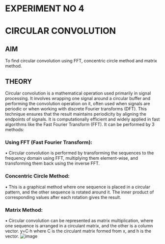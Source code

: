 # EXPERIMENT NO 4
# CIRCULAR CONVOLUTION 
## AIM
To find circular convolution using FFT, concentric circle method and matrix method.
## THEORY
Circular convolution is a mathematical operation used primarily in signal processing. It involves wrapping one signal around a circular buffer and performing the convolution operation on it, often used when signals are periodic or when working with discrete Fourier transforms (DFT). This technique ensures that the result maintains periodicity by aligning the endpoints of signals. It is computationally efficient and widely applied in fast algorithms like the Fast Fourier Transform (FFT). It can be performed by 3 methods:
### Using FFT (Fast Fourier Transform):
•	Circular convolution is performed by transforming the sequences to the frequency domain using FFT, multiplying them element-wise, and transforming them back using the inverse FFT.
                     
### Concentric Circle Method:
•	This is a graphical method where one sequence is placed in a circular pattern, and the other sequence is rotated around it. The inner product of corresponding values after each rotation gives the result.


### Matrix Method:
•	Circular convolution can be represented as matrix multiplication, where one sequence is arranged in a circulant matrix, and the other is a column vector.
               y=C⋅h
where C is the circulant matrix formed from x, and h is the vector.
![image](https://github.com/user-attachments/assets/a7f8f075-a9ed-4fda-845d-cdc97d598870)


